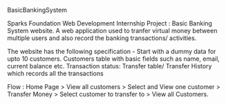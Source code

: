 BasicBankingSystem

Sparks Foundation Web Development Internship Project : Basic Banking System website. A web application used to tranfer virtual money between multiple users and also record the banking transactions/ activities.

The website has the following specification - Start with a dummy data for upto 10 customers. Customers table with basic fields such as name, email, current balance etc. Transaction status: Transfer table/ Transfer History which records all the transactions

Flow : Home Page > View all customers > Select and View one customer > Transfer Money > Select customer to transfer to > View all Customers.

<!---
Gokul4533/Gokul4533 is a ✨ special ✨ repository because its `README.md` (this file) appears on your GitHub profile.
You can click the Preview link to take a look at your changes.
--->
